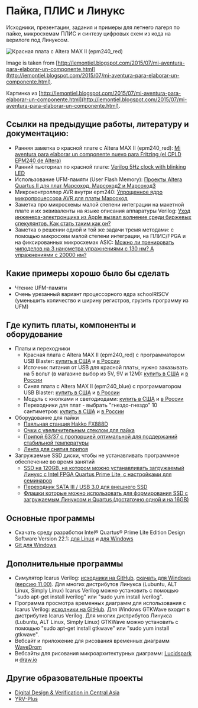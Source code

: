 # Пайка, ПЛИС и Линукс

Исходники, презентации, задания и примеры для летнего лагеря по пайке, микросхемам ПЛИС и синтезу цифровых схем из кода на верилоге под Линуксом.

![Красная плата c Altera MAX II (epm240_red)](https://gitflic.ru/project/yuri-panchul/fpga-soldering-camp/blob/raw?file=boards%2Fepm240_red%2Fdoc%2Fepm240_red_board_picture.png&commit=e4e6f41e9bb713ff89ff6bec267b79d8e1d7d4c3)

Image is taken from [http://iemontiel.blogspot.com/2015/07/mi-aventura-para-elaborar-un-componente.html](http://iemontiel.blogspot.com/2015/07/mi-aventura-para-elaborar-un-componente.html).

Картинка из [http://iemontiel.blogspot.com/2015/07/mi-aventura-para-elaborar-un-componente.html](http://iemontiel.blogspot.com/2015/07/mi-aventura-para-elaborar-un-componente.html).

## Ссылки на предыдущие работы, литературу и документацию:

* Ранняя заметка о красной плате c Altera MAX II (epm240_red): [Mi aventura para elaborar un componente nuevo para Fritzing (el CPLD EPM240 de Altera)](http://iemontiel.blogspot.com/2015/07/mi-aventura-para-elaborar-un-componente.html)
* Ранний тьюториал по красной плате: [Verilog 5Hz clock with blinking LED](https://radzaeem.gitbooks.io/altera-max-ii-cpld-tutorial/content/led-blink.html)
* Использование UFM-памяти (User Flash Memory): [Проекты Altera Quartus II для плат Марсоход, Марсоход2 и Марсоход3](https://marsohod.org/projects/6-ourblog/projects/42-pi-gadget)
* Микроконтроллер AVR внутри epm240: [Упрощенное ядро микропроцессора AVR для платы Марсоход](https://marsohod.org/9-sources/65-reducedavr)
* Заметка про микросхемы малой степени интеграции на макетной плате и их эквиваленты на языке описания аппаратуры Verilog: [Уход инженера-электронщика из Apple вызвал волнение среди биржевых спекулянтов. Как стать таким как он?](https://habr.com/ru/post/446798/)
* Заметка о решении одной и той же задачи тремя методами: с помощью микросхем малой степени интеграции, на ПЛИС/FPGA и на фиксированных микросхемах ASIC: [Можно ли тренировать чиподелов на 3 нанометра упражнениями с 130 нм? А упражнениями с 20000 нм?](https://habr.com/ru/post/678736/)

## Какие примеры хорошо было бы сделать

* Чтение UFM-памяти
* Очень урезанный вариант процессорного ядра schoolRISCV (уменьшить количество и ширину регистров, грузить программу из UFM)

## Где купить платы, компоненты и оборудование

* Платы и переходники
  * Красная плата c Altera MAX II (epm240_red) с программатором USB Blaster:
[купить в США](https://aliexpress.us/item/3256804686236727.html)
и [в России](https://aliexpress.ru/item/1005004872551479.html)
  * Источник питания от USB для красной платы, нужно заказывать на 5 вольт (в магазине выбор из 5V, 9V и 12М):
[купить в США](https://aliexpress.us/item/1005004971876668.html)
и [в России](https://aliexpress.ru/item/1005004971876668.html)
  * Синяя плата c Altera MAX II (epm240_blue) с программатором USB Blaster:
[купить в США](https://aliexpress.us/item/3256804686276488.html)
и [в России](https://aliexpress.ru/item/1005004872591240.html)
  * Модуль с кнопками и светодиодами:
[купить в США](https://aliexpress.us/item/3256801386629020.html)
и [в России](https://aliexpress.ru/item/3256801386629020.html)
  * Переходники для плат - выбрать "гнездо-гнездо" 10 сантиметров:
[купить в США](https://aliexpress.us/item/3256804425682359.html)
и [в России](https://aliexpress.ru/item/1005004937144019.html)
* Оборудование для пайки
  * [Паяльная станция Hakko FX888D](https://www.amazon.com/Hakko-FX888D-23BY-Digital-Soldering-Station/dp/B00ANZRT4M)
  * [Очки с увеличительным стеклом для пайка](https://www.amazon.com/dp/B07ZCH3SL4)
  * [Припой 63/37 с пропорцией оптимальной для поддержаний стабильной температуры](https://www.amazon.com/dp/B075WBDYZZ)
  * [Лента для снятия припоя](https://www.amazon.com/dp/B094GZ6CPZ)
* Загружаемые SSD диски, чтобы не устанавливать программное обеспечение во время занятий
  * [SSD на 120GB, на котором можно устанавливать загружаемый Линукс с Intel FPGA Quartus Prime Lite, с настройками для семинаров](https://www.amazon.com/dp/B0B25CQKTB)
  * [Переходник SATA III / USB 3.0 для внешнего SSD](https://www.amazon.com/gp/product/B09G6PTCKW)
  * [Флашки которые можно использовать для формирования SSD с загружаемым Линуксом и Quartus (достаточно одной и на 16GB)](https://www.amazon.com/Lexar-JumpDrive-Flash-3-Pack-LJDV100032G-B3NNU/dp/B087BJS2MF)

## Основные программы

* Скачать среду разработки Intel® Quartus® Prime Lite Edition Design Software Version 22.1:
[для Linux](https://www.intel.com/content/www/us/en/software-kit/757261/intel-quartus-prime-lite-edition-design-software-version-22-1-for-linux.html)
и [для Windows](https://www.intel.com/content/www/us/en/software-kit/757262/intel-quartus-prime-lite-edition-design-software-version-22-1-for-windows.html)
* [Git для Windows](https://git-scm.com/download/win)

## Дополнительные программы

* Симулятор Icarus Verilog:
[исходники на GitHub](https://github.com/steveicarus/iverilog),
[скачать для Windows (версию 11.00)](https://bleyer.org/icarus/).
Для многих дистрибутов Линукса (Lubuntu, ALT Linux, Simply Linux)
Icarus Verilog можно установить
с помощью "sudo apt-get install iverilog" или "sudo yum install iverilog".
* Программа просмотра временных диаграмм для использования с Icarus Verilog:
[исходники на GitHub](https://github.com/gtkwave/gtkwave).
Для Windows GTKWave входит в дистрибутив Icarus Verilog.
Для многих дистрибутов Линукса (Lubuntu, ALT Linux, Simply Linux)
GTKWave можно установить
с помощью "sudo apt-get install gtkwave" или "sudo yum install gtkwave".
* Вебсайт и приложение для рисования временных диаграмм [WaveDrom](https://wavedrom.com)
* Вебсайты для рисования микроархитектурных диаграмм:
[Lucidspark](https://lucidspark.com) и [draw.io](https://draw.io)

## Другие образовательные проекты

* [Digital Design & Verification in Central Asia](https://github.com/ddvca)
* [YRV-Plus](https://github.com/yuri-panchul/yrv-plus)
